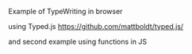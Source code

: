 Example of TypeWriting in browser

using Typed.js https://github.com/mattboldt/typed.js/

and second example using functions in JS